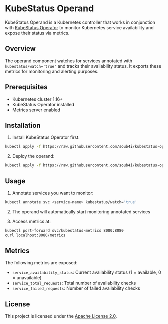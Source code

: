 


# KubeStatus Operand

KubeStatus Operand is a Kubernetes controller that works in conjunction with [KubeStatus Operator](https://github.com/soub4i/kubestatus-operator) to monitor Kubernetes service availability and expose their status via metrics.

## Overview

The operand component watches for services annotated with `kubestatus/watch='true'` and tracks their availability status. It exports these metrics for monitoring and alerting purposes.

## Prerequisites

- Kubernetes cluster 1.16+
- KubeStatus Operator installed
- Metrics server enabled

## Installation

1. Install KubeStatus Operator first:
```sh
kubectl apply -f https://raw.githubusercontent.com/soub4i/kubestatus-operator/main/config/deploy/operator.yaml
```

2. Deploy the operand:
```sh
kubectl apply -f https://raw.githubusercontent.com/soub4i/kubestatus-operand/main/config/deploy/operand.yaml
```

## Usage

1. Annotate services you want to monitor:
```sh
kubectl annotate svc <service-name> kubestatus/watch='true'
```

2. The operand will automatically start monitoring annotated services

3. Access metrics at:
```sh
kubectl port-forward svc/kubestatus-metrics 8080:8080
curl localhost:8080/metrics
```

## Metrics

The following metrics are exposed:

- `service_availability_status`: Current availability status (1 = available, 0 = unavailable)
- `service_total_requests`: Total number of availability checks
- `service_failed_requests`: Number of failed availability checks



## License

This project is licensed under the [Apache License 2.0](LICENSE).